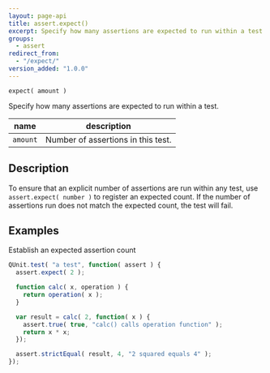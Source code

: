```yaml
---
layout: page-api
title: assert.expect()
excerpt: Specify how many assertions are expected to run within a test.
groups:
  - assert
redirect_from:
  - "/expect/"
version_added: "1.0.0"
---
```


`expect( amount )`

Specify how many assertions are expected to run within a test.

| name | description |
|------|-------------|
| `amount` | Number of assertions in this test. |

## Description

To ensure that an explicit number of assertions are run within any test, use `assert.expect( number )` to register an expected count. If the number of assertions run does not match the expected count, the test will fail.

## Examples

Establish an expected assertion count

```js
QUnit.test( "a test", function( assert ) {
  assert.expect( 2 );

  function calc( x, operation ) {
    return operation( x );
  }

  var result = calc( 2, function( x ) {
    assert.true( true, "calc() calls operation function" );
    return x * x;
  });

  assert.strictEqual( result, 4, "2 squared equals 4" );
});
```
